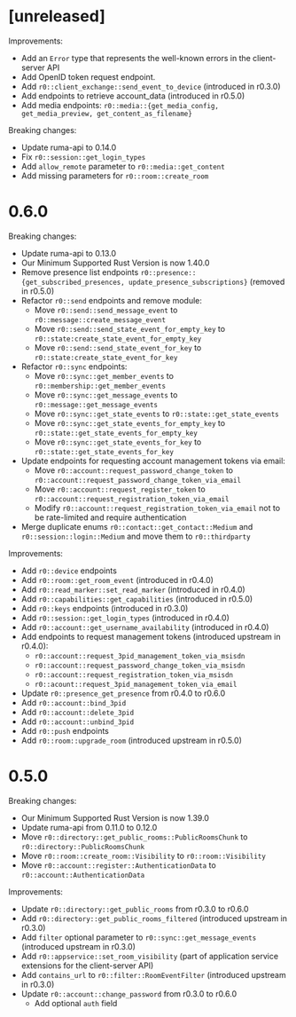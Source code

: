 # [unreleased]

Improvements:

* Add an `Error` type that represents the well-known errors in the client-server API
* Add OpenID token request endpoint.
* Add `r0::client_exchange::send_event_to_device` (introduced in r0.3.0)
* Add endpoints to retrieve account_data (introduced in r0.5.0)
* Add media endpoints: `r0::media::{get_media_config, get_media_preview, get_content_as_filename}`

Breaking changes:

* Update ruma-api to 0.14.0
* Fix `r0::session::get_login_types`
* Add `allow_remote` parameter to `r0::media::get_content`
* Add missing parameters for `r0::room::create_room`

# 0.6.0

Breaking changes:

* Update ruma-api to 0.13.0
* Our Minimum Supported Rust Version is now 1.40.0
* Remove presence list endpoints `r0::presence::{get_subscribed_presences, update_presence_subscriptions}` (removed in r0.5.0)
* Refactor `r0::send` endpoints and remove module:
  * Move `r0::send::send_message_event` to `r0::message::create_message_event`
  * Move `r0::send::send_state_event_for_empty_key` to `r0::state:create_state_event_for_empty_key`
  * Move `r0::send::send_state_event_for_key` to `r0::state:create_state_event_for_key`
* Refactor `r0::sync` endpoints:
  * Move `r0::sync::get_member_events` to `r0::membership::get_member_events`
  * Move `r0::sync::get_message_events` to `r0::message::get_message_events`
  * Move `r0::sync::get_state_events` to `r0::state::get_state_events`
  * Move `r0::sync::get_state_events_for_empty_key` to `r0::state::get_state_events_for_empty_key`
  * Move `r0::sync::get_state_events_for_key` to `r0::state::get_state_events_for_key`
* Update endpoints for requesting account management tokens via email:
  * Move `r0::account::request_password_change_token` to `r0::account::request_password_change_token_via_email`
  * Move `r0::account::request_register_token` to `r0::account::request_registration_token_via_email`
  * Modify `r0::account::request_registration_token_via_email` not to be rate-limited and require authentication
* Merge duplicate enums `r0::contact::get_contact::Medium` and `r0::session::login::Medium` and move them to `r0::thirdparty`

Improvements:

* Add `r0::device` endpoints
* Add `r0::room::get_room_event` (introduced in r0.4.0)
* Add `r0::read_marker::set_read_marker` (introduced in r0.4.0)
* Add `r0::capabilities::get_capabilities` (introduced in r0.5.0)
* Add `r0::keys` endpoints (introduced in r0.3.0)
* Add `r0::session::get_login_types` (introduced in r0.4.0)
* Add `r0::account::get_username_availability` (introduced in r0.4.0)
* Add endpoints to request management tokens (introduced upstream in r0.4.0):
  * `r0::account::request_3pid_management_token_via_msisdn`
  * `r0::account::request_password_change_token_via_msisdn`
  * `r0::account::request_registration_token_via_msisdn`
  * `r0::acount::request_3pid_management_token_via_email`
* Update `r0::presence_get_presence` from r0.4.0 to r0.6.0
* Add `r0::account::bind_3pid`
* Add `r0::account::delete_3pid`
* Add `r0::account::unbind_3pid`
* Add `r0::push` endpoints
* Add `r0::room::upgrade_room` (introduced upstream in r0.5.0)

# 0.5.0

Breaking changes:

* Our Minimum Supported Rust Version is now 1.39.0
* Update ruma-api from 0.11.0 to 0.12.0
* Move `r0::directory::get_public_rooms::PublicRoomsChunk` to `r0::directory::PublicRoomsChunk`
* Move `r0::room::create_room::Visibility` to `r0::room::Visibility`
* Move `r0::account::register::AuthenticationData` to `r0::account::AuthenticationData`

Improvements:

* Update `r0::directory::get_public_rooms` from r0.3.0 to r0.6.0
* Add `r0::directory::get_public_rooms_filtered` (introduced upstream in r0.3.0)
* Add `filter` optional parameter to `r0::sync::get_message_events` (introduced upstream in r0.3.0)
* Add `r0::appservice::set_room_visibility` (part of application service extensions for the client-server API)
* Add `contains_url` to `r0::filter::RoomEventFilter` (introduced upstream in r0.3.0)
* Update `r0::account::change_password` from r0.3.0 to r0.6.0
  * Add optional `auth` field
